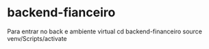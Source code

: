 # backend-fianceiro

Para entrar no back e ambiente virtual
cd backend-financeiro
source venv/Scripts/activate
